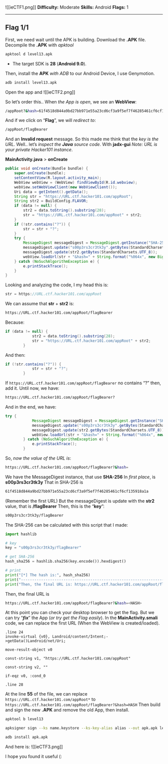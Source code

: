 ![[ieCTF1.png]]
**Difficulty:** Moderate
**Skills:** Android
**Flags:** 1

----

## Flag 1/1
First, we need wait until the APK is building.
Download the **.APK** file.
Decompile the **.APK** with _apktool_

```bash
apktool d level13.apk
```

- The target SDK is **28** (**Android 9.0**).

Then, install the **APK** _with ADB_ to our Android Device, I use Genymotion.
```bash
adb install level13.apk
```

Open the app and
![[ieCTF2.png]]

So let’s order this..
When _the App is open_, we see an **WebView**:
```bash
/appRoot?&hash=61f4518d844a9bd27bb971e55a23cd6cf3a9f5ef7f46285461cf6cf135918a1a
```

And if we click on “**Flag**”, we will _redirect to_:
```bash
/appRoot/flagBearer
```

And an **Invalid request** message.
So this made me think that the _key is the URL_.
Well.. let’s _inspect the **Java** source code_. With **jadx-gui**
_Note: URL is your private Hacker101 instance_.

**MainActivity.java** > **onCreate**
```java
public void onCreate(Bundle bundle) {
    super.onCreate(bundle);
    setContentView(R.layout.activity_main);
    WebView webView = (WebView) findViewById(R.id.webview);
    webView.setWebViewClient(new WebViewClient());
    Uri data = getIntent().getData();
    String str = "https://URL.ctf.hacker101.com/appRoot";
    String str2 = BuildConfig.FLAVOR;
    if (data != null) {
        str2 = data.toString().substring(28);
        str = "https://URL.ctf.hacker101.com/appRoot" + str2;
    }
    if (!str.contains("?")) {
        str = str + "?";
    }
    try {
        MessageDigest messageDigest = MessageDigest.getInstance("SHA-256");
        messageDigest.update("s00p3rs3cr3tk3y".getBytes(StandardCharsets.UTF_8));
        messageDigest.update(str2.getBytes(StandardCharsets.UTF_8));
        webView.loadUrl(str + "&hash=" + String.format("%064x", new BigInteger(1, messageDigest.digest())));
    } catch (NoSuchAlgorithmException e) {
        e.printStackTrace();
    }
}
```

Looking and analyzing the code, I my head this is:
```java
str = https://URL.ctf.hacker101.com/appRoot
```

We can assume that **str** + **str2** is:
```bash
https://URL.ctf.hacker101.com/appRoot/flagBearer
```

Because:
```java
if (data != null) {
            str2 = data.toString().substring(28);
            str = "https://URL.ctf.hacker101.com/appRoot" + str2;
        }
```

And then:
```java
if (!str.contains("?")) {
            str = str + "?";
        }
```

If `https://URL.ctf.hacker101.com/appRoot/flagBearer` no contains “?” then, add it.
Until now, we have:
```bash
https://URL.ctf.hacker101.com/appRoot/flagBearer?
```

And in the end, we have:
```java
try {
            MessageDigest messageDigest = MessageDigest.getInstance("SHA-256");
            messageDigest.update("s00p3rs3cr3tk3y".getBytes(StandardCharsets.UTF_8));
            messageDigest.update(str2.getBytes(StandardCharsets.UTF_8));
            webView.loadUrl(str + "&hash=" + String.format("%064x", new BigInteger(1, messageDigest.digest())));
        } catch (NoSuchAlgorithmException e) {
            e.printStackTrace();
        }
```


So, _now the value of the URL is_:
```bash
https://URL.ctf.hacker101.com/appRoot/flagBearer?&hash=
```

We have the MessageDigest instance, that use **SHA-256**
In _first place_, is **s00p3rs3cr3tk3y**
That in SHA-256 is
```bash
61f4518d844a9bd27bb971e55a23cd6cf3a9f5ef7f46285461cf6cf135918a1a
```

(Remember the first URL)
But the messageDigest is update with the **str2** value, that is **/flagBearer**
Then, this is the “**key**”:
```bash
s00p3rs3cr3tk3y/flagBearer
```


The SHA-256 can be calculated with this script that I made:
```python
import hashlib

# key
key = "s00p3rs3cr3tk3y/flagBearer"

# get SHA-256
hash_sha256 = hashlib.sha256(key.encode()).hexdigest()

# print
print("[*] The hash is:", hash_sha256)
print("--------------------------------------------------------------------")
print("Then, the final URL is: https://URL.ctf.hacker101.com/appRoot/flagBearer?&hash=" + hash_sha256)
```


Then, the final URL is
```bash
https://URL.ctf.hacker101.com/appRoot/flagBearer?&hash=<HASH>
```

At this point you can check your desktop browser to get the flag. But we can try “_**fix**_” the App (_or try get the Flag easily_).
In the **MainActivity.smali** code, we can replace the first URL (When the WebView is created/loaded).

```smali
.line 24
invoke-virtual {v0}, Landroid/content/Intent;->getData()Landroid/net/Uri;

move-result-object v0

const-string v1, "https://URL.ctf.hacker101.com/appRoot"

const-string v2, ""

if-eqz v0, :cond_0

.line 28
```


At the line **55** of the file, we can replace `https://URL.ctf.hacker101.com/appRoot*`
to
`https://URL.ctf.hacker101.com/appRoot/flagBearer?&hash=HASH`
Then build and sign the new **.APK** and remove the old App, then install.

```bash
apktool b level13
```
```bash
apksigner sign --ks name.keystore --ks-key-alias alias --out apk.apk level13/dist/level13.apk
```
```bash
adb install apk.apk
```

And here is:
![[ieCTF3.png]]

I hope you found it useful (: